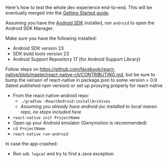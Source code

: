 Here's how to test the whole dev experience end-to-end. This will be eventually merged into the [Getting Started guide](https://facebook.github.io/react-native/docs/getting-started.html).

Assuming you have the [Android SDK](https://developer.android.com/sdk/installing/index.html) installed, run `android` to open the Android SDK Manager.

Make sure you have the following installed:

- Android SDK version 23
- SDK build tools version 23
- Android Support Repository 17 (for Android Support Library)

Follow steps on https://github.com/facebook/react-native/blob/master/react-native-cli/CONTRIBUTING.md, but be sure to bump the verison of react-native in package.json to some version > 0.9 (latest published npm version) or set up proxying properly for react-native
  
- From the react-native-android repo:
  - `./gradlew :ReactAndroid:installArchives`
  - *Assuming you already have android-jsc installed to local maven repo, no steps included here*
- `react-native init ProjectName`
- Open up your Android emulator (Genymotion is recommended)
- `cd ProjectName`
- `react-native run-android`

In case the app crashed:

- Run `adb logcat` and try to find a Java exception
